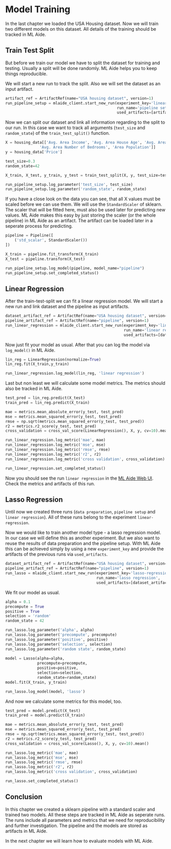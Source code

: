 # Model Training

In the last chapter we loaded the USA Housing dataset. Now we will train two different
models on this dataset. All details of the training should be tracked in ML Aide.

## Train Test Split
But before we train our model we have to split the dataset for training and testing.
Usually a split will be done randomly. ML Aide helps you to keep things reproducible.

We will start a new run to track the split. Also we will set the dataset as an input artifact.

```python
artifact_ref = ArtifactRef(name="USA housing dataset", version=1)
run_pipeline_setup = mlaide_client.start_new_run(experiment_key='linear-regression', 
                                                 run_name='pipeline setup', 
                                                 used_artifacts=[artifact_ref])
```

Now we can split our dataset and link all information regarding to the split to our run.
In this case we want to track all arguments (`test_size` and `random_state`) of the 
`train_test_split()` function.

```python
X = housing_data[['Avg. Area Income', 'Avg. Area House Age', 'Avg. Area Number of Rooms',
               'Avg. Area Number of Bedrooms', 'Area Population']]
y = housing_data['Price']

test_size=0.3
random_state=42

X_train, X_test, y_train, y_test = train_test_split(X, y, test_size=test_size, random_state=random_state)

run_pipeline_setup.log_parameter('test_size', test_size)
run_pipeline_setup.log_parameter('random_state', random_state)
```

If you have a close look on the data you can see, that all X values must be scaled before we can use them.
We will use the `StandardScaler` of sklearn. The scaler that will be fitted here, must also be used later
for predicting new values. ML Aide makes this easy by just storing the scaler (or the whole pipeline) in
ML Aide as an artifact. The artifact can be loaded later in a seperate process for predicting.

```python
pipeline = Pipeline([
    ('std_scalar', StandardScaler())
])

X_train = pipeline.fit_transform(X_train)
X_test = pipeline.transform(X_test)

run_pipeline_setup.log_model(pipeline, model_name="pipeline")
run_pipeline_setup.set_completed_status()
```

## Linear Regression
After the train-test-split we can fit a linear regression model. We will
start a new run and link dataset and the pipeline as input artifacts.

```python
dataset_artifact_ref = ArtifactRef(name="USA housing dataset", version=1)
pipeline_artifact_ref = ArtifactRef(name="pipeline", version=1)
run_linear_regression = mlaide_client.start_new_run(experiment_key='linear-regression',
                                                    run_name='linear regression',
                                                    used_artifacts=[dataset_artifact_ref, pipeline_artifact_ref])
```

Now just fit your model as usual. After that you can log the model via `log_model()` in ML Aide.

```python
lin_reg = LinearRegression(normalize=True)
lin_reg.fit(X_train,y_train)

run_linear_regression.log_model(lin_reg, 'linear regression')
```

Last but non least we will calculate some model metrics. The metrics should also be tracked in ML Aide.

```python
test_pred = lin_reg.predict(X_test)
train_pred = lin_reg.predict(X_train)

mae = metrics.mean_absolute_error(y_test, test_pred)
mse = metrics.mean_squared_error(y_test, test_pred)
rmse = np.sqrt(metrics.mean_squared_error(y_test, test_pred))
r2 = metrics.r2_score(y_test, test_pred)
cross_validation = cross_val_score(LinearRegression(), X, y, cv=10).mean()

run_linear_regression.log_metric('mae', mae)
run_linear_regression.log_metric('mse', mse)
run_linear_regression.log_metric('rmse', rmse)
run_linear_regression.log_metric('r2', r2)
run_linear_regression.log_metric('cross validation', cross_validation)

run_linear_regression.set_completed_status()
```

Now you should see the run `linear regression` in the [ML Aide Web UI](http://localhost:8880/projects/usa-housing/runs).
Check the metrics and artifacts of this run.

## Lasso Regression

Until now we created three runs (`data preparation`, `pipeline setup` and `linear regression`). All of these
runs belong to the experiment `linear-regression`.

Now we would like to train another model type - a lasso regression model. In our case we will define this as 
another experiment. But we also want to reuse the results of data preparation and the pipeline setup. With
ML Aide this can be achieved simply by using a new `experiment_key` and provide the artifacts of the previous
runs via `used_artifacts`.

```python
dataset_artifact_ref = ArtifactRef(name="USA housing dataset", version=1)
pipeline_artifact_ref = ArtifactRef(name="pipeline", version=1)
run_lasso = mlaide_client.start_new_run(experiment_key='lasso-regression',
                                        run_name='lasso regression',
                                        used_artifacts=[dataset_artifact_ref, pipeline_artifact_ref])
```

We fit our model as usual.

```python
alpha = 0.1
precompute = True
positive = True
selection = 'random'
random_state = 42

run_lasso.log_parameter('alpha', alpha)
run_lasso.log_parameter('precompute', precompute)
run_lasso.log_parameter('positive', positive)
run_lasso.log_parameter('selection', selection)
run_lasso.log_parameter('random state', random_state)
    
model = Lasso(alpha=alpha, 
              precompute=precompute, 
              positive=positive, 
              selection=selection,
              random_state=random_state)
model.fit(X_train, y_train)

run_lasso.log_model(model, 'lasso')
```

And now we calculate some metrics for this model, too.

```python
test_pred = model.predict(X_test)
train_pred = model.predict(X_train)

mae = metrics.mean_absolute_error(y_test, test_pred)
mse = metrics.mean_squared_error(y_test, test_pred)
rmse = np.sqrt(metrics.mean_squared_error(y_test, test_pred))
r2 = metrics.r2_score(y_test, test_pred)
cross_validation = cross_val_score(Lasso(), X, y, cv=10).mean()

run_lasso.log_metric('mae', mae)
run_lasso.log_metric('mse', mse)
run_lasso.log_metric('rmse', rmse)
run_lasso.log_metric('r2', r2)
run_lasso.log_metric('cross validation', cross_validation)

run_lasso.set_completed_status()
```



## Conclusion

In this chapter we created a sklearn pipeline with a standard scaler and trained two models. All
these steps are tracked in ML Aide as seperate runs. The runs include all parameters and metrics 
that we need for reproducibility and further investigation. The pipeline and the models are stored 
as artifacts in ML Aide.

In the next chapter we will learn how to evaluate models with ML Aide.